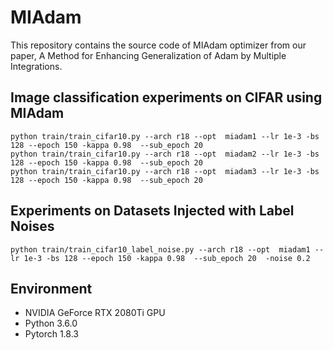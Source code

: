 # MIAdam

This repository contains the source code of MIAdam optimizer from our paper, A Method for Enhancing Generalization of Adam by Multiple Integrations.

## Image classification experiments on CIFAR using MIAdam

```shell
python train/train_cifar10.py --arch r18 --opt  miadam1 --lr 1e-3 -bs 128 --epoch 150 -kappa 0.98  --sub_epoch 20  
python train/train_cifar10.py --arch r18 --opt  miadam2 --lr 1e-3 -bs 128 --epoch 150 -kappa 0.98  --sub_epoch 20  
python train/train_cifar10.py --arch r18 --opt  miadam3 --lr 1e-3 -bs 128 --epoch 150 -kappa 0.98  --sub_epoch 20  

```

## Experiments on Datasets Injected with Label Noises

```shell
python train/train_cifar10_label_noise.py --arch r18 --opt  miadam1 --lr 1e-3 -bs 128 --epoch 150 -kappa 0.98  --sub_epoch 20  -noise 0.2
```

## Environment

- NVIDIA GeForce RTX 2080Ti GPU
- Python 3.6.0
- Pytorch 1.8.3
